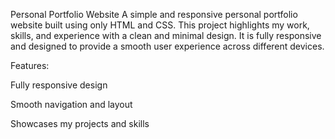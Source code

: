 Personal Portfolio Website
A simple and responsive personal portfolio website built using only HTML and CSS. This project highlights my work, skills, and experience with a clean and minimal design. It is fully responsive and designed to provide a smooth user experience across different devices.

Features:

Fully responsive design

Smooth navigation and layout

Showcases my projects and skills
